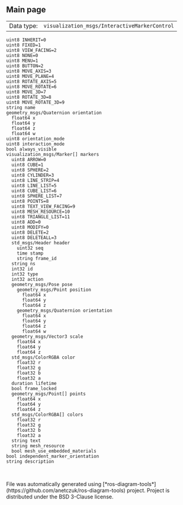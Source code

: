 <!--
File was automatically generated using 'ros-diagram-tools' project.
Project is distributed under the BSD 3-Clause license.
-->

## Main page

|     |     |
| --- | --- |
| Data type: | `visualization_msgs/InteractiveMarkerControl` |

```
uint8 INHERIT=0
uint8 FIXED=1
uint8 VIEW_FACING=2
uint8 NONE=0
uint8 MENU=1
uint8 BUTTON=2
uint8 MOVE_AXIS=3
uint8 MOVE_PLANE=4
uint8 ROTATE_AXIS=5
uint8 MOVE_ROTATE=6
uint8 MOVE_3D=7
uint8 ROTATE_3D=8
uint8 MOVE_ROTATE_3D=9
string name
geometry_msgs/Quaternion orientation
  float64 x
  float64 y
  float64 z
  float64 w
uint8 orientation_mode
uint8 interaction_mode
bool always_visible
visualization_msgs/Marker[] markers
  uint8 ARROW=0
  uint8 CUBE=1
  uint8 SPHERE=2
  uint8 CYLINDER=3
  uint8 LINE_STRIP=4
  uint8 LINE_LIST=5
  uint8 CUBE_LIST=6
  uint8 SPHERE_LIST=7
  uint8 POINTS=8
  uint8 TEXT_VIEW_FACING=9
  uint8 MESH_RESOURCE=10
  uint8 TRIANGLE_LIST=11
  uint8 ADD=0
  uint8 MODIFY=0
  uint8 DELETE=2
  uint8 DELETEALL=3
  std_msgs/Header header
    uint32 seq
    time stamp
    string frame_id
  string ns
  int32 id
  int32 type
  int32 action
  geometry_msgs/Pose pose
    geometry_msgs/Point position
      float64 x
      float64 y
      float64 z
    geometry_msgs/Quaternion orientation
      float64 x
      float64 y
      float64 z
      float64 w
  geometry_msgs/Vector3 scale
    float64 x
    float64 y
    float64 z
  std_msgs/ColorRGBA color
    float32 r
    float32 g
    float32 b
    float32 a
  duration lifetime
  bool frame_locked
  geometry_msgs/Point[] points
    float64 x
    float64 y
    float64 z
  std_msgs/ColorRGBA[] colors
    float32 r
    float32 g
    float32 b
    float32 a
  string text
  string mesh_resource
  bool mesh_use_embedded_materials
bool independent_marker_orientation
string description


```


</br>
File was automatically generated using [*ros-diagram-tools*](https://github.com/anetczuk/ros-diagram-tools) project.
Project is distributed under the BSD 3-Clause license.
